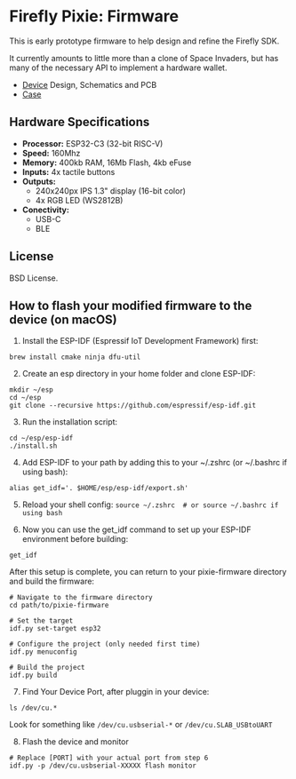 Firefly Pixie: Firmware
=======================

This is early prototype firmware to help design and refine the
Firefly SDK.

It currently amounts to little more than a clone of Space Invaders,
but has many of the necessary API to implement a hardware wallet.

- [Device](https://github.com/firefly/pixie-device) Design, Schematics and PCB
- [Case](https://github.com/firefly/pixie-case)


Hardware Specifications
-----------------------

- **Processor:** ESP32-C3 (32-bit RISC-V)
- **Speed:** 160Mhz
- **Memory:** 400kb RAM, 16Mb Flash, 4kb eFuse
- **Inputs:** 4x tactile buttons
- **Outputs:**
  - 240x240px IPS 1.3" display (16-bit color)
  - 4x RGB LED (WS2812B)
- **Conectivity:**
  - USB-C
  - BLE


License
-------

BSD License.


How to flash your modified firmware to the device (on macOS)
----------------------------------------------------------

1. Install the ESP-IDF (Espressif IoT Development Framework) first:

`brew install cmake ninja dfu-util`

2. Create an esp directory in your home folder and clone ESP-IDF:

```
mkdir ~/esp
cd ~/esp
git clone --recursive https://github.com/espressif/esp-idf.git
```

3. Run the installation script:

```
cd ~/esp/esp-idf
./install.sh
```

4. Add ESP-IDF to your path by adding this to your ~/.zshrc (or ~/.bashrc if using bash):

`alias get_idf='. $HOME/esp/esp-idf/export.sh'`

5. Reload your shell config:
`source ~/.zshrc  # or source ~/.bashrc if using bash`

6. Now you can use the get_idf command to set up your ESP-IDF environment before building:

`get_idf`

After this setup is complete, you can return to your pixie-firmware directory and build the firmware:

```
# Navigate to the firmware directory
cd path/to/pixie-firmware

# Set the target
idf.py set-target esp32

# Configure the project (only needed first time)
idf.py menuconfig

# Build the project
idf.py build
```

7. Find Your Device Port, after pluggin in your device:

`ls /dev/cu.*`

Look for something like `/dev/cu.usbserial-*` or `/dev/cu.SLAB_USBtoUART`

8. Flash the device and monitor

```
# Replace [PORT] with your actual port from step 6
idf.py -p /dev/cu.usbserial-XXXXX flash monitor
```
